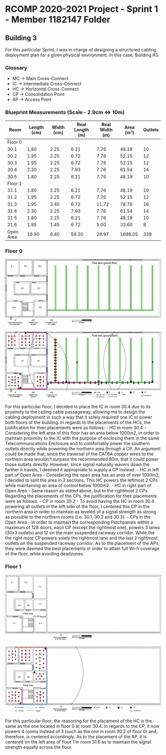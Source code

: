RCOMP 2020-2021 Project - Sprint 1 - Member 1182147 Folder
===========================================
## Building 3

For this particular Sprint, I was in charge of designing a structured cabling deployment plan for a given physical environment. In this case, Building #3.

### Glossary

- MC -> Main Cross-Connect
- IC -> Intermediate Cross-Connect
- HC -> Horizontal Cross-Connect
- CP -> Consolidation Point
- AP -> Access Point

### Blueprint Measurements (Scale - 2.9cm <=> 10m)

| Room | Length (cm)  | Width (cm)  | Real Length (m) | Real Width (m) | Area (m²) | Outlets |
|------|--------------|-------------|-----------------|----------------|-----------|---------|
| Floor 0 | | | | | | |
| 30.1 | 1,80 | 2.25 | 6.21 | 7.76 | 48.19 | 10 |
| 30.2 | 1.95 | 2.25 | 6.72 | 7.76 | 52.15 | 12 |
| 30.3 | 1.95 | 2.25 | 6.72 | 7.76 | 52.15 | 12 |
| 30.4 | 2.30 | 2.25 | 7.93 | 7.76 | 61.54 | 14 |
| 30.5 | 1.80 | 2.25 | 6.21 | 7.76 | 48.19 | 10 |
| Floor 1 | | | | | | |
| 31.1 | 1.80 | 2.25 | 6.21 | 7.76 | 48.19 | 10 |
| 31.2 | 1.95 | 2.25 | 6.72 | 7.76 | 52.15 | 12 |
| 31.3 | 1.95 | 3.40 | 6.72 | 11.72 | 78.76 | 16 |
| 31.4 | 2.30 | 2.25 | 7.93 | 7.76 | 61.54 | 14 |
| 31.5 | 1.80 | 2.25 | 6.21 | 7.76 | 48.19 | 10 |
| 31.6 | 1.95 | 1.45 | 6.72 | 5.00 | 33.60 | 8 |
| Open Area | 16.90 | 8.40 | 58.20 | 28.97 | 1686.05 | 338 |

### Floor 0

![Floor 0](floor0.png)

![Floor 0 Plan](floor0plan.png)

For this particular floor, I decided to place the IC in room 30.4 due to its proximity to the ceiling cable passageway, allowing me to design the
cabling deployment in such a way that it solely required one IC to power both floors of the building.
In regards to the placements of the HCs, the justification for their placements were as follows:
	- HC in room 30.4 - Considering the left area of this floor has an area below 1000m2, in order to maintain proximity to the IC with the purpose of enclosing them
	in the same Telecommunications Enclosure and to comfortably power the southern outlets directly while powering the northern area through a CP. An argument could be
	made that, since the traversal of the CAT6A copper wires to the northern area wouldn't surpass the recommended 80m, that it could power those outlets directly.
	However, since signal naturally wavers down the farther it travels, I deemed it appropriate to supply a CP instead.
	- HC in left part of Open Area - Considering the open area has an area of over 1000m2, I decided to split the area in 2 sections.
	This HC powers the leftmost 2 CPs while maintaining an area of control below 1000m2.
	- HC in right part of Open Area - Same reason as stated above, but to the rightmost 2 CPs.
Regarding the placements of the CPs, the justification for their placements were as follows:
	- CP in room 30.2 - To avoid having the HC in room 30.4 powering all outlets in the left side of the floor, I centered this CP in the northern area
	in order to maintain as leveled of a signal strength as strong as possible to the northern rooms (i.e. 30.1, 30.2 and 30.3).
	- CPs in the Open Area - In order to maintain the corresponding Patchpanels within a maximum of 128 doors, each CP (except the rightmost one),
	powers 3 lanes (30x3 outlets) and 12 on the main suspended raceway corridor. While the the right most CP powers solely the rightmost lane and the
	last 2 rightmost outlets on the suspended raceway corridor.
As to the placement of the APs, they were deemed the best placements in order to attain full Wi-fi coverage of the floor, while avoiding deadzones.

### Floor 1

![Floor 1](floor1.png)

![Floor 1 Plan](floor1plan.png)

For this particular floor, the reasoning for the placement of the HC is the same as the one located in floor 0 at room 30.4.
In regards to the CP, it now powers 4 rooms instead of 3 (such as the one in room 30.2 of floor 0) and, therefore, is centered accordingly.
As to the placement of the AP, it is centered on the left area of floor 1 in room 31.6 as to maintain the signal strength equally across the floor.
	
